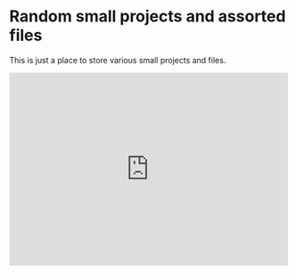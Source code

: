 # Random small projects and assorted files
This is just a place to store various small projects and files.
<iframe width="500" height="346" frameborder="0" scrolling="no" src="https://onedrive.live.com/embed?resid=83726EC0A80C1546%21442261&authkey=%21AFmolDK-Ivfvv0I&em=2&AllowTyping=True&ActiveCell='Sheet1'!A2&wdHideGridlines=True&wdHideHeaders=False&wdDownloadButton=True&wdInConfigurator=True&wdInConfigurator=True&edesNext=false&resen=true&ed1JS=false&wdAllowInteractivity=True"></iframe>
